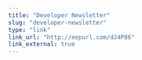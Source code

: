 ```yaml
---
title: "Developer Newsletter"
slug: "developer-newsletter"
type: "link"
link_url: "http://eepurl.com/dJ4P86"
link_external: true
---
```


